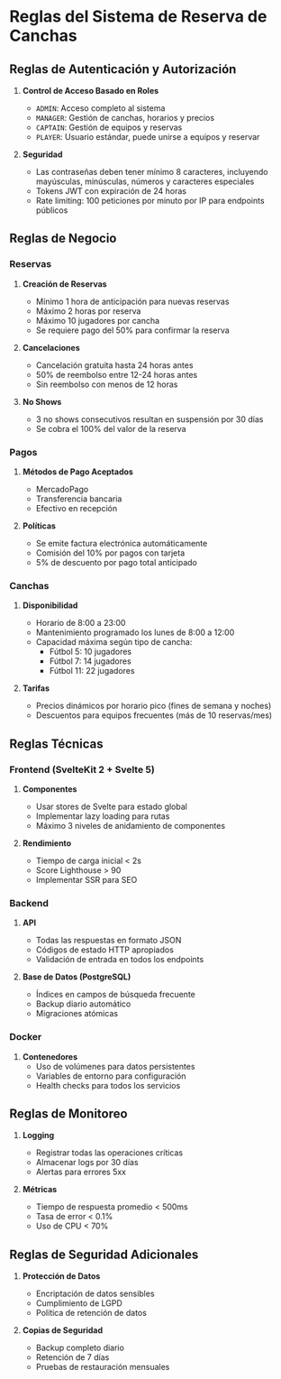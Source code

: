 # Reglas del Sistema de Reserva de Canchas

## Reglas de Autenticación y Autorización

1. **Control de Acceso Basado en Roles**
   - `ADMIN`: Acceso completo al sistema
   - `MANAGER`: Gestión de canchas, horarios y precios
   - `CAPTAIN`: Gestión de equipos y reservas
   - `PLAYER`: Usuario estándar, puede unirse a equipos y reservar

2. **Seguridad**
   - Las contraseñas deben tener mínimo 8 caracteres, incluyendo mayúsculas, minúsculas, números y caracteres especiales
   - Tokens JWT con expiración de 24 horas
   - Rate limiting: 100 peticiones por minuto por IP para endpoints públicos

## Reglas de Negocio

### Reservas
1. **Creación de Reservas**
   - Mínimo 1 hora de anticipación para nuevas reservas
   - Máximo 2 horas por reserva
   - Máximo 10 jugadores por cancha
   - Se requiere pago del 50% para confirmar la reserva

2. **Cancelaciones**
   - Cancelación gratuita hasta 24 horas antes
   - 50% de reembolso entre 12-24 horas antes
   - Sin reembolso con menos de 12 horas

3. **No Shows**
   - 3 no shows consecutivos resultan en suspensión por 30 días
   - Se cobra el 100% del valor de la reserva

### Pagos
1. **Métodos de Pago Aceptados**
   - MercadoPago
   - Transferencia bancaria
   - Efectivo en recepción

2. **Políticas**
   - Se emite factura electrónica automáticamente
   - Comisión del 10% por pagos con tarjeta
   - 5% de descuento por pago total anticipado

### Canchas
1. **Disponibilidad**
   - Horario de 8:00 a 23:00
   - Mantenimiento programado los lunes de 8:00 a 12:00
   - Capacidad máxima según tipo de cancha:
     - Fútbol 5: 10 jugadores
     - Fútbol 7: 14 jugadores
     - Fútbol 11: 22 jugadores

2. **Tarifas**
   - Precios dinámicos por horario pico (fines de semana y noches)
   - Descuentos para equipos frecuentes (más de 10 reservas/mes)

## Reglas Técnicas

### Frontend (SvelteKit 2 + Svelte 5)
1. **Componentes**
   - Usar stores de Svelte para estado global
   - Implementar lazy loading para rutas
   - Máximo 3 niveles de anidamiento de componentes

2. **Rendimiento**
   - Tiempo de carga inicial < 2s
   - Score Lighthouse > 90
   - Implementar SSR para SEO

### Backend
1. **API**
   - Todas las respuestas en formato JSON
   - Códigos de estado HTTP apropiados
   - Validación de entrada en todos los endpoints

2. **Base de Datos (PostgreSQL)**
   - Índices en campos de búsqueda frecuente
   - Backup diario automático
   - Migraciones atómicas

### Docker
1. **Contenedores**
   - Uso de volúmenes para datos persistentes
   - Variables de entorno para configuración
   - Health checks para todos los servicios

## Reglas de Monitoreo

1. **Logging**
   - Registrar todas las operaciones críticas
   - Almacenar logs por 30 días
   - Alertas para errores 5xx

2. **Métricas**
   - Tiempo de respuesta promedio < 500ms
   - Tasa de error < 0.1%
   - Uso de CPU < 70%

## Reglas de Seguridad Adicionales

1. **Protección de Datos**
   - Encriptación de datos sensibles
   - Cumplimiento de LGPD
   - Política de retención de datos

2. **Copias de Seguridad**
   - Backup completo diario
   - Retención de 7 días
   - Pruebas de restauración mensuales